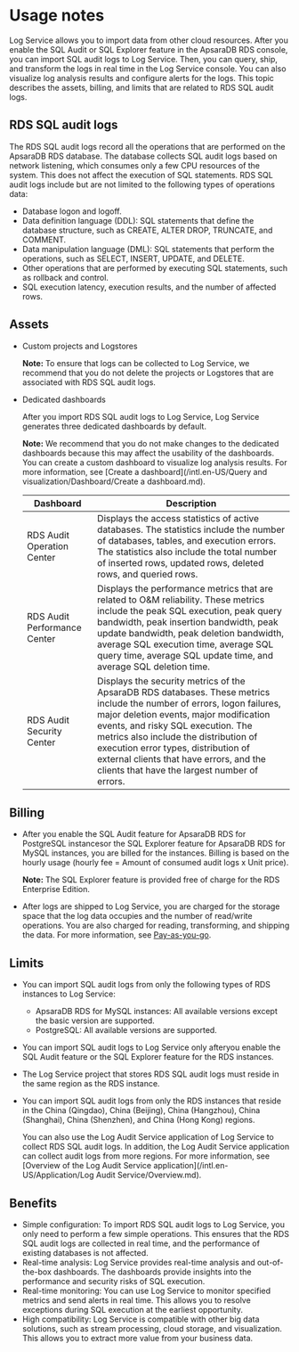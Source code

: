 # Usage notes

Log Service allows you to import data from other cloud resources. After you enable the SQL Audit or SQL Explorer feature in the ApsaraDB RDS console, you can import SQL audit logs to Log Service. Then, you can query, ship, and transform the logs in real time in the Log Service console. You can also visualize log analysis results and configure alerts for the logs. This topic describes the assets, billing, and limits that are related to RDS SQL audit logs.

## RDS SQL audit logs

The RDS SQL audit logs record all the operations that are performed on the ApsaraDB RDS database. The database collects SQL audit logs based on network listening, which consumes only a few CPU resources of the system. This does not affect the execution of SQL statements. RDS SQL audit logs include but are not limited to the following types of operations data:

-   Database logon and logoff.
-   Data definition language \(DDL\): SQL statements that define the database structure, such as CREATE, ALTER DROP, TRUNCATE, and COMMENT.
-   Data manipulation language \(DML\): SQL statements that perform the operations, such as SELECT, INSERT, UPDATE, and DELETE.
-   Other operations that are performed by executing SQL statements, such as rollback and control.
-   SQL execution latency, execution results, and the number of affected rows.

## Assets

-   Custom projects and Logstores

    **Note:** To ensure that logs can be collected to Log Service, we recommend that you do not delete the projects or Logstores that are associated with RDS SQL audit logs.

-   Dedicated dashboards

    After you import RDS SQL audit logs to Log Service, Log Service generates three dedicated dashboards by default.

    **Note:** We recommend that you do not make changes to the dedicated dashboards because this may affect the usability of the dashboards. You can create a custom dashboard to visualize log analysis results. For more information, see [Create a dashboard](/intl.en-US/Query and visualization/Dashboard/Create a dashboard.md).

    |Dashboard|Description|
    |---------|-----------|
    |RDS Audit Operation Center|Displays the access statistics of active databases. The statistics include the number of databases, tables, and execution errors. The statistics also include the total number of inserted rows, updated rows, deleted rows, and queried rows.|
    |RDS Audit Performance Center|Displays the performance metrics that are related to O&M reliability. These metrics include the peak SQL execution, peak query bandwidth, peak insertion bandwidth, peak update bandwidth, peak deletion bandwidth, average SQL execution time, average SQL query time, average SQL update time, and average SQL deletion time.|
    |RDS Audit Security Center|Displays the security metrics of the ApsaraDB RDS databases. These metrics include the number of errors, logon failures, major deletion events, major modification events, and risky SQL execution. The metrics also include the distribution of execution error types, distribution of external clients that have errors, and the clients that have the largest number of errors.|


## Billing

-   After you enable the SQL Audit feature for ApsaraDB RDS for PostgreSQL instancesor the SQL Explorer feature for ApsaraDB RDS for MySQL instances, you are billed for the instances. Billing is based on the hourly usage \(hourly fee = Amount of consumed audit logs x Unit price\).

    **Note:** The SQL Explorer feature is provided free of charge for the RDS Enterprise Edition.

-   After logs are shipped to Log Service, you are charged for the storage space that the log data occupies and the number of read/write operations. You are also charged for reading, transforming, and shipping the data. For more information, see [Pay-as-you-go](/intl.en-US/Pricing/Pay-as-you-go.md).

## Limits

-   You can import SQL audit logs from only the following types of RDS instances to Log Service:
    -   ApsaraDB RDS for MySQL instances: All available versions except the basic version are supported.
    -   PostgreSQL: All available versions are supported.
-   You can import SQL audit logs to Log Service only afteryou enable the SQL Audit feature or the SQL Explorer feature for the RDS instances.
-   The Log Service project that stores RDS SQL audit logs must reside in the same region as the RDS instance.
-   You can import SQL audit logs from only the RDS instances that reside in the China \(Qingdao\), China \(Beijing\), China \(Hangzhou\), China \(Shanghai\), China \(Shenzhen\), and China \(Hong Kong\) regions.

    You can also use the Log Audit Service application of Log Service to collect RDS SQL audit logs. In addition, the Log Audit Service application can collect audit logs from more regions. For more information, see [Overview of the Log Audit Service application](/intl.en-US/Application/Log Audit Service/Overview.md).


## Benefits

-   Simple configuration: To import RDS SQL audit logs to Log Service, you only need to perform a few simple operations. This ensures that the RDS SQL audit logs are collected in real time, and the performance of existing databases is not affected.
-   Real-time analysis: Log Service provides real-time analysis and out-of-the-box dashboards. The dashboards provide insights into the performance and security risks of SQL execution.
-   Real-time monitoring: You can use Log Service to monitor specified metrics and send alerts in real time. This allows you to resolve exceptions during SQL execution at the earliest opportunity.
-   High compatibility: Log Service is compatible with other big data solutions, such as stream processing, cloud storage, and visualization. This allows you to extract more value from your business data.

